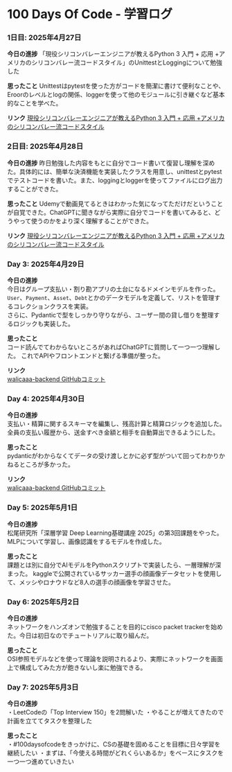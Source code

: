 # 100 Days Of Code - 学習ログ

### 1日目: 2025年4月27日

**今日の進捗**
「現役シリコンバレーエンジニアが教えるPython 3 入門 + 応用 +アメリカのシリコンバレー流コードスタイル」のUnittestとLoggingについて勉強した

**思ったこと** 
Unittestはpytestを使った方がコードを簡潔に書けて便利なことや、Eroorのレベルとlogの関係、loggerを使って他のモジュールに引き継ぐなど基本的なことを学べた。

**リンク** 
[現役シリコンバレーエンジニアが教えるPython 3 入門 + 応用 +アメリカのシリコンバレー流コードスタイル](https://www.udemy.com/course/python-beginner/)

### 2日目: 2025年4月28日

**今日の進捗**
昨日勉強した内容をもとに自分でコード書いて復習し理解を深めた。具体的には、簡単な決済機能を実装したクラスを用意し、unittestとpytestでテストコードを書いた。また、loggingとloggerを使ってファイルにログ出力することができた。

**思ったこと** 
Udemyで動画見てるときはわかった気になってただけだということが自覚できた。ChatGPTに聞きながら実際に自分でコードを書いてみると、どうやって使うのかをより深く理解することができた。

**リンク** 
[現役シリコンバレーエンジニアが教えるPython 3 入門 + 応用 +アメリカのシリコンバレー流コードスタイル](https://www.udemy.com/course/python-beginner/)


### Day 3: 2025年4月29日

**今日の進捗**  
今日はグループ支払い・割り勘アプリの土台になるドメインモデルを作った。  
`User`、`Payment`、`Asset`、`Debt`とかのデータモデルを定義して、リストを管理するコレクションクラスを実装。  
さらに、Pydanticで型をしっかり守りながら、ユーザー間の貸し借りを整理するロジックも実装した。

**思ったこと**  
コード読んでてわからないところがあればChatGPTに質問して一つ一つ理解した。
これでAPIやフロントエンドと繋げる準備が整った。

**リンク**  
[walicaaa-backend GitHubコミット](https://github.com/takuto-san/walicaaa-backend/commit/89feb00b888489350b104c6af4e7a2ecbd903a4d)


### Day 4: 2025年4月30日

**今日の進捗**  
支払い・精算に関するスキーマを編集し、残高計算と精算ロジックを追加した。
全員の支払い履歴から、送金すべき金額と相手を自動算出できるようにした。

**思ったこと**  
pydanticがわからなくてデータの受け渡しとかに必ず型がついて回ってわかりかねるところが多かった。

**リンク**  
[walicaaa-backend GitHubコミット](https://github.com/takuto-san/walicaaa-backend/commits/main/?since=2025-05-01&until=2025-05-01)


### Day 5: 2025年5月1日

**今日の進捗**  
松尾研究所「深層学習 Deep Learning基礎講座 2025」の第3回課題をやった。
MLPについて学習し、画像認識をするモデルを作成した。

**思ったこと**  
課題とは別に自分でAIモデルをPythonスクリプトで実装したら、一層理解が深まった。
kaggleで公開されているサッカー選手の顔画像データセットを使用して、メッシやロナウドなど8人の選手の顔画像を学習させた。


### Day 6: 2025年5月2日

**今日の進捗**  
ネットワークをハンズオンで勉強することを目的にcisco packet trackerを始めた。今日は初日なのでチュートリアルに取り組んだ。

**思ったこと**  
OSI参照モデルなどを使って理論を説明されるより、実際にネットワークを画面上で構成してみた方が飽きないし楽に勉強できる。


### Day 7: 2025年5月3日

**今日の進捗**  
・LeetCodeの「Top Interview 150」を2問解いた
・やることが増えてきたので計画を立ててタスクを整理した

**思ったこと**  
・#100daysofcodeをきっかけに、CSの基礎を固めることを目標に日々学習を継続したい
・まずは、「今使える時間がどれくらいあるか」をベースにタスクを一つ一つ進めていきたい